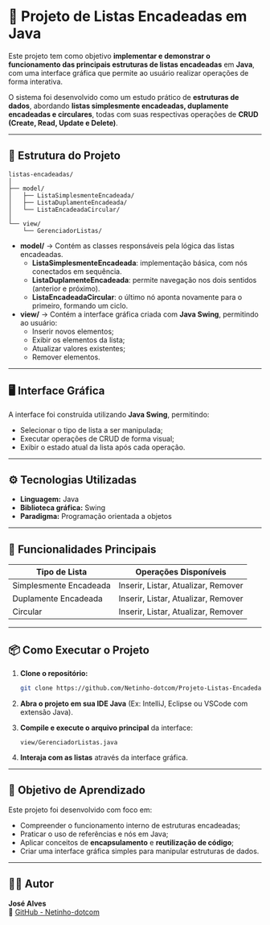 # 🧩 Projeto de Listas Encadeadas em Java

Este projeto tem como objetivo **implementar e demonstrar o funcionamento das principais estruturas de listas encadeadas** em **Java**, com uma interface gráfica que permite ao usuário realizar operações de forma interativa.

O sistema foi desenvolvido como um estudo prático de **estruturas de dados**, abordando **listas simplesmente encadeadas, duplamente encadeadas e circulares**, todas com suas respectivas operações de **CRUD (Create, Read, Update e Delete)**.

---

## 🧠 Estrutura do Projeto

```
listas-encadeadas/
│
├── model/
│   ├── ListaSimplesmenteEncadeada/
│   ├── ListaDuplamenteEncadeada/
│   └── ListaEncadeadaCircular/
│
└── view/
    └── GerenciadorListas/
```

- **model/** → Contém as classes responsáveis pela lógica das listas encadeadas.  
  - **ListaSimplesmenteEncadeada**: implementação básica, com nós conectados em sequência.  
  - **ListaDuplamenteEncadeada**: permite navegação nos dois sentidos (anterior e próximo).  
  - **ListaEncadeadaCircular**: o último nó aponta novamente para o primeiro, formando um ciclo.  
- **view/** → Contém a interface gráfica criada com **Java Swing**, permitindo ao usuário:  
  - Inserir novos elementos;  
  - Exibir os elementos da lista;  
  - Atualizar valores existentes;  
  - Remover elementos.  

---

## 🖥️ Interface Gráfica

A interface foi construída utilizando **Java Swing**, permitindo:  
- Selecionar o tipo de lista a ser manipulada;  
- Executar operações de CRUD de forma visual;  
- Exibir o estado atual da lista após cada operação.  

---

## ⚙️ Tecnologias Utilizadas

- **Linguagem:** Java  
- **Biblioteca gráfica:** Swing  
- **Paradigma:** Programação orientada a objetos  

---

## 🧩 Funcionalidades Principais

| Tipo de Lista | Operações Disponíveis |
|----------------|------------------------|
| Simplesmente Encadeada | Inserir, Listar, Atualizar, Remover |
| Duplamente Encadeada | Inserir, Listar, Atualizar, Remover |
| Circular | Inserir, Listar, Atualizar, Remover |

---

## 📦 Como Executar o Projeto

1. **Clone o repositório:**
   ```bash
   git clone https://github.com/Netinho-dotcom/Projeto-Listas-Encadedas.git
   ```

2. **Abra o projeto em sua IDE Java** (Ex: IntelliJ, Eclipse ou VSCode com extensão Java).  

3. **Compile e execute o arquivo principal** da interface:  
   ```
   view/GerenciadorListas.java
   ```

4. **Interaja com as listas** através da interface gráfica.  

---

## 🎯 Objetivo de Aprendizado

Este projeto foi desenvolvido com foco em:  
- Compreender o funcionamento interno de estruturas encadeadas;  
- Praticar o uso de referências e nós em Java;  
- Aplicar conceitos de **encapsulamento** e **reutilização de código**;  
- Criar uma interface gráfica simples para manipular estruturas de dados.  

---

## 👨‍💻 Autor

**José Alves**  
📧 [GitHub - Netinho-dotcom](https://github.com/Netinho-dotcom)

